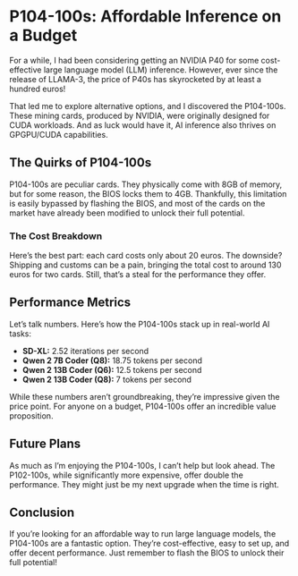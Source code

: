 # P104-100s: Affordable Inference on a Budget

For a while, I had been considering getting an NVIDIA P40 for some cost-effective large language model (LLM) inference. However, ever since the release of LLAMA-3, the price of P40s has skyrocketed by at least a hundred euros!

That led me to explore alternative options, and I discovered the P104-100s. These mining cards, produced by NVIDIA, were originally designed for CUDA workloads. And as luck would have it, AI inference also thrives on GPGPU/CUDA capabilities.

## The Quirks of P104-100s

P104-100s are peculiar cards. They physically come with 8GB of memory, but for some reason, the BIOS locks them to 4GB. Thankfully, this limitation is easily bypassed by flashing the BIOS, and most of the cards on the market have already been modified to unlock their full potential.

### The Cost Breakdown

Here’s the best part: each card costs only about 20 euros. The downside? Shipping and customs can be a pain, bringing the total cost to around 130 euros for two cards. Still, that’s a steal for the performance they offer.

## Performance Metrics

Let’s talk numbers. Here’s how the P104-100s stack up in real-world AI tasks:

- **SD-XL:** 2.52 iterations per second
- **Qwen 2 7B Coder (Q8):** 18.75 tokens per second
- **Qwen 2 13B Coder (Q6):** 12.5 tokens per second
- **Qwen 2 13B Coder (Q8):** 7 tokens per second

While these numbers aren’t groundbreaking, they’re impressive given the price point. For anyone on a budget, P104-100s offer an incredible value proposition.

## Future Plans

As much as I’m enjoying the P104-100s, I can’t help but look ahead. The P102-100s, while significantly more expensive, offer double the performance. They might just be my next upgrade when the time is right.

## Conclusion

If you’re looking for an affordable way to run large language models, the P104-100s are a fantastic option. They’re cost-effective, easy to set up, and offer decent performance. Just remember to flash the BIOS to unlock their full potential!